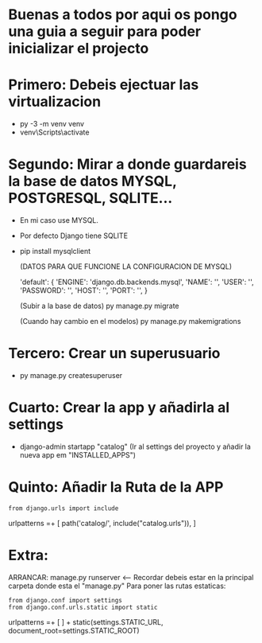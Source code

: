 # Buenas a todos por aqui os pongo una guia a seguir para poder inicializar el projecto

# Primero: Debeis ejectuar las virtualizacion 
  - py -3 -m venv venv
  - venv\Scripts\activate
# Segundo: Mirar a donde guardareis la base de datos MYSQL, POSTGRESQL, SQLITE... 
  - En mi caso use MYSQL. 
  - Por defecto Django tiene SQLITE
  - pip install mysqlclient
  
    (DATOS PARA QUE FUNCIONE LA CONFIGURACION DE MYSQL)

    'default': 
    {
      'ENGINE': 'django.db.backends.mysql',
      'NAME': '',
      'USER': '',
      'PASSWORD': '',
      'HOST': '',
      'PORT': '',
    }

    (Subir a la base de datos)
    py manage.py migrate 

    (Cuando hay cambio en el modelos)
    py manage.py makemigrations
    
# Tercero: Crear un superusuario
  - py manage.py createsuperuser

# Cuarto: Crear la app y añadirla al settings
  - django-admin startapp "catalog" (Ir al settings del proyecto y añadir la nueva app em "INSTALLED_APPS")

# Quinto: Añadir la Ruta de la APP 

    from django.urls import include
  urlpatterns =+ [
    path('catalog/', include("catalog.urls")),
  ]
  
# Extra: 

ARRANCAR: manage.py runserver <-- Recordar debeis estar en la principal carpeta donde esta el "manage.py"
Para poner las rutas estaticas:

    from django.conf import settings
    from django.conf.urls.static import static
  
  urlpatterns =+ [
  ] + static(settings.STATIC_URL, document_root=settings.STATIC_ROOT)
